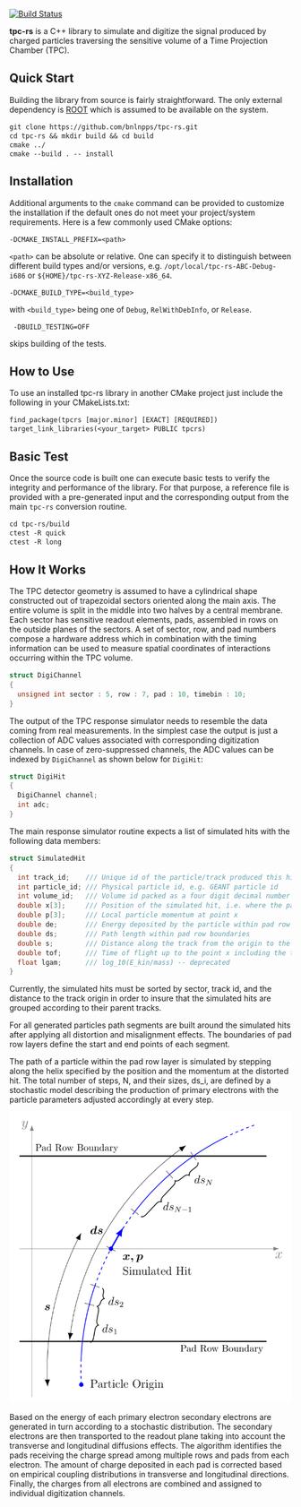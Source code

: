 [![Build Status](https://travis-ci.org/bnlnpps/tpc-rs.svg?branch=master)](https://travis-ci.org/bnlnpps/tpc-rs)

**tpc-rs** is a C++ library to simulate and digitize the signal produced by
charged particles traversing the sensitive volume of a Time Projection Chamber
(TPC).


## Quick Start

Building the library from source is fairly straightforward. The only external
dependency is [ROOT](https://github.com/root-project/root) which is assumed to
be available on the system.

    git clone https://github.com/bnlnpps/tpc-rs.git
    cd tpc-rs && mkdir build && cd build
    cmake ../
    cmake --build . -- install


## Installation

Additional arguments to the `cmake` command can be provided to customize the
installation if the default ones do not meet your project/system requirements.
Here is a few commonly used CMake options:

    -DCMAKE_INSTALL_PREFIX=<path>

`<path>` can be absolute or relative. One can specify it to distinguish between
different build types and/or versions, e.g.
`/opt/local/tpc-rs-ABC-Debug-i686` or `${HOME}/tpc-rs-XYZ-Release-x86_64`.

    -DCMAKE_BUILD_TYPE=<build_type>

with `<build_type>` being one of `Debug`, `RelWithDebInfo`, or `Release`.

     -DBUILD_TESTING=OFF

skips building of the tests.


## How to Use

To use an installed tpc-rs library in another CMake project just include the
following in your CMakeLists.txt:

    find_package(tpcrs [major.minor] [EXACT] [REQUIRED])
    target_link_libraries(<your_target> PUBLIC tpcrs)


## Basic Test

Once the source code is built one can execute basic tests to verify the
integrity and performance of the library. For that purpose, a reference file is
provided with a pre-generated input and the corresponding output from the main
`tpc-rs` conversion routine.

    cd tpc-rs/build
    ctest -R quick
    ctest -R long


## How It Works

The TPC detector geometry is assumed to have a cylindrical shape constructed out
of trapezoidal sectors oriented along the main axis. The entire volume is split
in the middle into two halves by a central membrane. Each sector has sensitive
readout elements, pads, assembled in rows on the outside planes of the sectors.
A set of sector, row, and pad numbers compose a hardware address which in
combination with the timing information can be used to measure spatial
coordinates of interactions occurring within the TPC volume.

```c++
struct DigiChannel
{
  unsigned int sector : 5, row : 7, pad : 10, timebin : 10;
}
```

The output of the TPC response simulator needs to resemble the data coming from
real measurements. In the simplest case the output is just a collection of ADC
values associated with corresponding digitization channels. In case of
zero-suppressed channels, the ADC values can be indexed by `DigiChannel` as
shown below for `DigiHit`:

```c++
struct DigiHit
{
  DigiChannel channel;
  int adc;
}
```

The main response simulator routine expects a list of simulated hits with the
following data members:

```c++
struct SimulatedHit
{
  int track_id;    /// Unique id of the particle/track produced this hit
  int particle_id; /// Physical particle id, e.g. GEANT particle id
  int volume_id;   /// Volume id packed as a four digit decimal number SSRR, SS = sector, RR = pad row
  double x[3];     /// Position of the simulated hit, i.e. where the particle crosses the center of a pad row layer
  double p[3];     /// Local particle momentum at point x
  double de;       /// Energy deposited by the particle within pad row boundaries
  double ds;       /// Path length within pad row boundaries
  double s;        /// Distance along the track from the origin to the point x. Used in hit ordering
  double tof;      /// Time of flight up to the point x including the track origin production time
  float lgam;      /// log_10(E_kin/mass) -- deprecated
}
```

Currently, the simulated hits must be sorted by sector, track id, and the
distance to the track origin in order to insure that the simulated hits are
grouped according to their parent tracks.

For all generated particles path segments are built around the simulated hits
after applying all distortion and misalignment effects. The boundaries of pad
row layers define the start and end points of each segment.

The path of a particle within the pad row layer is simulated by stepping along
the helix specified by the position and the momentum at the distorted hit. The
total number of steps, N, and their sizes, ds_i, are defined by a stochastic
model describing the production of primary electrons with the particle
parameters adjusted accordingly at every step.

<img src="doc/gfx/tpc_rs_segment.svg" width=600 />

Based on the energy of each primary electron secondary electrons are generated
in turn according to a stochastic distribution. The secondary electrons are then
transported to the readout plane taking into account the transverse and
longitudinal diffusions effects. The algorithm identifies the pads receiving the
charge spread among multiple rows and pads from each electron. The amount of
charge deposited in each pad is corrected based on empirical coupling
distributions in transverse and longitudinal directions. Finally, the charges
from all electrons are combined and assigned to individual digitization
channels.
